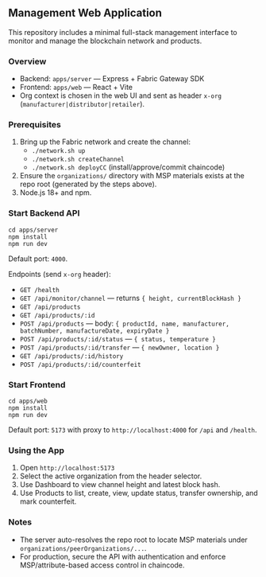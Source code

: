 ## Management Web Application

This repository includes a minimal full-stack management interface to monitor and manage the blockchain network and products.

### Overview
- Backend: `apps/server` — Express + Fabric Gateway SDK
- Frontend: `apps/web` — React + Vite
- Org context is chosen in the web UI and sent as header `x-org` (`manufacturer|distributor|retailer`).

### Prerequisites
1. Bring up the Fabric network and create the channel:
   - `./network.sh up`
   - `./network.sh createChannel`
   - `./network.sh deployCC` (install/approve/commit chaincode)
2. Ensure the `organizations/` directory with MSP materials exists at the repo root (generated by the steps above).
3. Node.js 18+ and npm.

### Start Backend API
```
cd apps/server
npm install
npm run dev
```
Default port: `4000`.

Endpoints (send `x-org` header):
- `GET /health`
- `GET /api/monitor/channel` — returns `{ height, currentBlockHash }`
- `GET /api/products`
- `GET /api/products/:id`
- `POST /api/products` — body: `{ productId, name, manufacturer, batchNumber, manufactureDate, expiryDate }`
- `POST /api/products/:id/status` — `{ status, temperature }`
- `POST /api/products/:id/transfer` — `{ newOwner, location }`
- `GET /api/products/:id/history`
- `POST /api/products/:id/counterfeit`

### Start Frontend
```
cd apps/web
npm install
npm run dev
```
Default port: `5173` with proxy to `http://localhost:4000` for `/api` and `/health`.

### Using the App
1. Open `http://localhost:5173`
2. Select the active organization from the header selector.
3. Use Dashboard to view channel height and latest block hash.
4. Use Products to list, create, view, update status, transfer ownership, and mark counterfeit.

### Notes
- The server auto-resolves the repo root to locate MSP materials under `organizations/peerOrganizations/...`.
- For production, secure the API with authentication and enforce MSP/attribute-based access control in chaincode.



